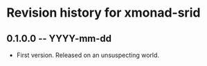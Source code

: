 <!--
SPDX-FileCopyrightText: 2023 Sridhar Ratnakumar

SPDX-License-Identifier: BSD-3-Clause
-->

# Revision history for xmonad-srid

## 0.1.0.0 -- YYYY-mm-dd

* First version. Released on an unsuspecting world.
